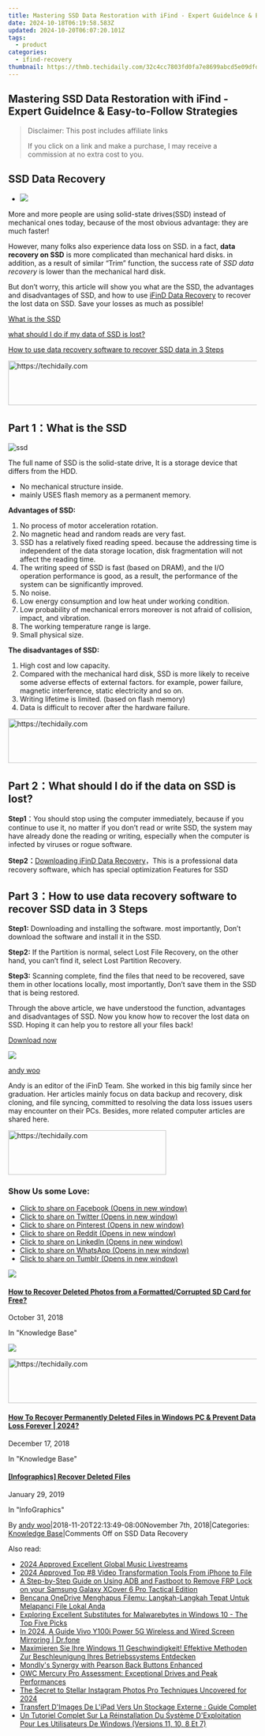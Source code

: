 ```yaml
---
title: Mastering SSD Data Restoration with iFind - Expert Guidelnce & Easy-to-Follow Strategies
date: 2024-10-18T06:19:58.583Z
updated: 2024-10-20T06:07:20.101Z
tags:
  - product
categories:
  - ifind-recovery
thumbnail: https://thmb.techidaily.com/32c4cc7803fd0fa7e8699abcd5e09dfd5773975b7e23e537fd44d6a1e4e623e1.png
---
```


## Mastering SSD Data Restoration with iFind - Expert Guidelnce & Easy-to-Follow Strategies

>  Disclaimer: This post includes affiliate links
>
>  If you click on a link and make a purchase, I may receive a commission at no extra cost to you.
>

## SSD Data Recovery

* ![](https://www.ifind-recovery.com/wp-content/uploads/2018/11/SSD-Data-Recovery-e1541659208317.jpg)

More and more people are using solid-state drives(SSD) instead of mechanical ones today, because of the most obvious advantage: they are much faster!

However, many folks also experience data loss on SSD. in a fact, **data recovery on SSD** is more complicated than mechanical hard disks. in addition, as a result of similar “Trim” function, the success rate of _SSD data recovery_ is lower than the mechanical hard disk.

But don’t worry, this article will show you what are the SSD, the advantages and disadvantages of SSD, and how to use [iFinD Data Recovery](https://www.ifind-recovery.com/) to recover the lost data on SSD. Save your losses as much as possible!

[What is the SSD](https://www.ifind-recovery.com/how-to/ssd-data-recovery/#part1)

[what should I do if my data of SSD is lost?](https://www.ifind-recovery.com/how-to/ssd-data-recovery/#part2)

[How to use data recovery software to recover SSD data in 3 Steps](https://www.ifind-recovery.com/how-to/ssd-data-recovery/#part3)

<!-- affiliate ads begin -->
<a href="https://unicoeye.pxf.io/c/5597632/2134492/18498" target="_top" id="2134492">
  <img src="//a.impactradius-go.com/display-ad/18498-2134492" border="0" alt="https://techidaily.com" width="728" height="90"/>
</a>
<img height="0" width="0" src="https://unicoeye.pxf.io/i/5597632/2134492/18498" style="position:absolute;visibility:hidden;" border="0" />
<!-- affiliate ads end -->

## Part 1：What is the SSD

![](https://i0.wp.com/www.ifind-recovery.com/wp-content/uploads/2018/11/ssd.png?resize=300%2C189&ssl=1 "ssd")

The full name of SSD is the solid-state drive, It is a storage device that differs from the HDD.

* No mechanical structure inside.
* mainly USES flash memory as a permanent memory.

**Advantages of SSD:**

1. No process of motor acceleration rotation.
2. No magnetic head and random reads are very fast.
3. SSD has a relatively fixed reading speed. because the addressing time is independent of the data storage location, disk fragmentation will not affect the reading time.
4. The writing speed of SSD is fast (based on DRAM), and the I/O operation performance is good, as a result, the performance of the system can be significantly improved.
5. No noise.
6. Low energy consumption and low heat under working condition.
7. Low probability of mechanical errors moreover is not afraid of collision, impact, and vibration.
8. The working temperature range is large.
9. Small physical size.

**The disadvantages of SSD:**

1. High cost and low capacity.
2. Compared with the mechanical hard disk, SSD is more likely to receive some adverse effects of external factors. for example, power failure, magnetic interference, static electricity and so on.
3. Writing lifetime is limited. (based on flash memory)
4. Data is difficult to recover after the hardware failure.

<!-- affiliate ads begin -->
<a href="https://appsumo.8odi.net/c/5597632/2082536/7443" target="_top" id="2082536">
  <img src="//a.impactradius-go.com/display-ad/7443-2082536" border="0" alt="https://techidaily.com" width="728" height="90"/>
</a>
<img height="0" width="0" src="https://appsumo.8odi.net/i/5597632/2082536/7443" style="position:absolute;visibility:hidden;" border="0" />
<!-- affiliate ads end -->

## Part 2：What should I do if the data on SSD is lost?

**Step1**：You should stop using the computer immediately, because if you continue to use it, no matter if you don’t read or write SSD, the system may have already done the reading or writing, especially when the computer is infected by viruses or rogue software.

**Step2：**[Downloading iFinD Data Recovery](https://www.ifind-recovery.com/ifind-data-recovery-software-free-download/)，This is a professional data recovery software, which has special optimization Features for SSD

## Part 3：How to use data recovery software to recover SSD data in 3 Steps

**Step1:** Downloading and installing the software. most importantly, Don’t download the software and install it in the SSD.

**Step2:** If the Partition is normal, select Lost File Recovery, on the other hand, you can’t find it, select Lost Partition Recovery.

**Step3:** Scanning complete, find the files that need to be recovered, save them in other locations locally, most importantly, Don’t save them in the SSD that is being restored.

Through the above article, we have understood the function, advantages and disadvantages of SSD. Now you know how to recover the lost data on SSD. Hoping it can help you to restore all your files back!

[Download now](https://www.ifind-recovery.com/ifind-data-recovery-software-free-download/)

![](https://i0.wp.com/www.ifind-recovery.com/wp-content/uploads/2024/03/R-C.png?resize=100%2C100&ssl=1)

[andy woo](https://www.ifind-recovery.com/author/andywoo/)

Andy is an editor of the iFinD Team. She worked in this big family since her graduation. Her articles mainly focus on data backup and recovery, disk cloning, and file syncing, committed to resolving the data loss issues users may encounter on their PCs. Besides, more related computer articles are shared here.

<!-- affiliate ads begin -->
<a href="https://wigfever.sjv.io/c/5597632/2014857/22899" target="_top" id="2014857">
  <img src="//a.impactradius-go.com/display-ad/22899-2014857" border="0" alt="https://techidaily.com" width="320" height="90"/>
</a>
<img height="0" width="0" src="https://wigfever.sjv.io/i/5597632/2014857/22899" style="position:absolute;visibility:hidden;" border="0" />
<!-- affiliate ads end -->

### Show Us some Love:

* [Click to share on Facebook (Opens in new window)](https://www.ifind-recovery.com/how-to/ssd-data-recovery/?share=facebook&nb=1 "Click to share on Facebook")
* [Click to share on Twitter (Opens in new window)](https://www.ifind-recovery.com/how-to/ssd-data-recovery/?share=twitter&nb=1 "Click to share on Twitter")
* [Click to share on Pinterest (Opens in new window)](https://www.ifind-recovery.com/how-to/ssd-data-recovery/?share=pinterest&nb=1 "Click to share on Pinterest")
* [Click to share on Reddit (Opens in new window)](https://www.ifind-recovery.com/how-to/ssd-data-recovery/?share=reddit&nb=1 "Click to share on Reddit")
* [Click to share on LinkedIn (Opens in new window)](https://www.ifind-recovery.com/how-to/ssd-data-recovery/?share=linkedin&nb=1 "Click to share on LinkedIn")
* [Click to share on WhatsApp (Opens in new window)](https://www.ifind-recovery.com/how-to/ssd-data-recovery/?share=jetpack-whatsapp&nb=1 "Click to share on WhatsApp")
* [Click to share on Tumblr (Opens in new window)](https://www.ifind-recovery.com/how-to/ssd-data-recovery/?share=tumblr&nb=1 "Click to share on Tumblr")

[![](https://i0.wp.com/www.ifind-recovery.com/wp-content/uploads/2018/10/How-To-Recover-Deleted-Photos-Pictures-From-SD-Card-1.jpg?fit=640%2C426&ssl=1&resize=350%2C200)](https://www.ifind-recovery.com/how-to/how-to-recover-deleted-photos-from-sd-card/ "How to Recover Deleted Photos from a Formatted/Corrupted SD Card for Free?")

#### [How to Recover Deleted Photos from a Formatted/Corrupted SD Card for Free?](https://www.ifind-recovery.com/how-to/how-to-recover-deleted-photos-from-sd-card/ "How to Recover Deleted Photos from a Formatted/Corrupted SD Card for Free?")

October 31, 2018

In "Knowledge Base"

[![](https://i0.wp.com/www.ifind-recovery.com/wp-content/uploads/2018/12/Windows_10.png?fit=1025%2C576&ssl=1&resize=350%2C200)](https://www.ifind-recovery.com/how-to/recover-deleted-files-windows-10-7-8/ "How To Recover Permanently Deleted Files in Windows PC &#038; Prevent Data Loss Forever | 2024?")

<!-- affiliate ads begin -->
<a href="https://25home.pxf.io/c/5597632/2148650/16836" target="_top" id="2148650">
  <img src="//a.impactradius-go.com/display-ad/16836-2148650" border="0" alt="https://techidaily.com" width="728" height="90"/>
</a>
<img height="0" width="0" src="https://25home.pxf.io/i/5597632/2148650/16836" style="position:absolute;visibility:hidden;" border="0" />
<!-- affiliate ads end -->

#### [How To Recover Permanently Deleted Files in Windows PC & Prevent Data Loss Forever | 2024?](https://www.ifind-recovery.com/how-to/recover-deleted-files-windows-10-7-8/ "How To Recover Permanently Deleted Files in Windows PC &#038; Prevent Data Loss Forever | 2024?")

December 17, 2018

In "Knowledge Base"

[](https://www.ifind-recovery.com/data-recovery-infographics/infographics-recover-deleted-files/ "[Infographics] Recover Deleted Files")

#### [\[Infographics\] Recover Deleted Files](https://www.ifind-recovery.com/data-recovery-infographics/infographics-recover-deleted-files/ "[Infographics] Recover Deleted Files")

January 29, 2019

In "InfoGraphics"

By [andy woo](https://www.ifind-recovery.com/author/andywoo/ "Posts by andy woo")|2018-11-20T22:13:49-08:00November 7th, 2018|Categories: [Knowledge Base](https://www.ifind-recovery.com/category/how-to/)|Comments Off on SSD Data Recovery

<ins class="adsbygoogle"
     style="display:block"
     data-ad-format="autorelaxed"
     data-ad-client="ca-pub-7571918770474297"
     data-ad-slot="1223367746"></ins>

<ins class="adsbygoogle"
     style="display:block"
     data-ad-client="ca-pub-7571918770474297"
     data-ad-slot="8358498916"
     data-ad-format="auto"
     data-full-width-responsive="true"></ins>

<span class="atpl-alsoreadstyle">Also read:</span>
<div><ul>
<li><a href="https://fox-info.techidaily.com/2024-approved-excellent-global-music-livestreams/"><u>2024 Approved Excellent Global Music Livestreams</u></a></li>
<li><a href="https://some-guidance.techidaily.com/2024-approved-top-8-video-transformation-tools-from-iphone-to-file/"><u>2024 Approved Top #8 Video Transformation Tools From iPhone to File</u></a></li>
<li><a href="https://android-frp.techidaily.com/a-step-by-step-guide-on-using-adb-and-fastboot-to-remove-frp-lock-on-your-samsung-galaxy-xcover-6-pro-tactical-edition-by-drfone-android/"><u>A Step-by-Step Guide on Using ADB and Fastboot to Remove FRP Lock on your Samsung Galaxy XCover 6 Pro Tactical Edition</u></a></li>
<li><a href="https://win-comparisons.techidaily.com/bencana-onedrive-menghapus-filemu-langkah-langkah-tepat-untuk-melapanci-file-lokal-anda/"><u>Bencana OneDrive Menghapus Filemu: Langkah-Langkah Tepat Untuk Melapanci File Lokal Anda</u></a></li>
<li><a href="https://win-comparisons.techidaily.com/exploring-excellent-substitutes-for-malwarebytes-in-windows-10-the-top-five-picks/"><u>Exploring Excellent Substitutes for Malwarebytes in Windows 10 - The Top Five Picks</u></a></li>
<li><a href="https://screen-mirror.techidaily.com/in-2024-a-guide-vivo-y100i-power-5g-wireless-and-wired-screen-mirroring-drfone-by-drfone-android/"><u>In 2024, A Guide Vivo Y100i Power 5G Wireless and Wired Screen Mirroring | Dr.fone</u></a></li>
<li><a href="https://win-comparisons.techidaily.com/maximieren-sie-ihre-windows-11-geschwindigkeit-effektive-methoden-zur-beschleunigung-ihres-betriebssystems-entdecken/"><u>Maximieren Sie Ihre Windows 11 Geschwindigkeit! Effektive Methoden Zur Beschleunigung Ihres Betriebssystems Entdecken</u></a></li>
<li><a href="https://mondly-stories.techidaily.com/mondlys-synergy-with-pearson-back-buttons-enhanced/"><u>Mondly's Synergy with Pearson Back Buttons Enhanced</u></a></li>
<li><a href="https://win-amazing.techidaily.com/owc-mercury-pro-assessment-exceptional-drives-and-peak-performances/"><u>OWC Mercury Pro Assessment: Exceptional Drives and Peak Performances</u></a></li>
<li><a href="https://instagram-clips.techidaily.com/the-secret-to-stellar-instagram-photos-pro-techniques-uncovered-for-2024/"><u>The Secret to Stellar Instagram Photos Pro Techniques Uncovered for 2024</u></a></li>
<li><a href="https://win-comparisons.techidaily.com/transfert-dimages-de-lipad-vers-un-stockage-externe-guide-complet/"><u>Transfert D'Images De L'iPad Vers Un Stockage Externe : Guide Complet</u></a></li>
<li><a href="https://win-comparisons.techidaily.com/un-tutoriel-complet-sur-la-reinstallation-du-systeme-dexploitation-pour-les-utilisateurs-de-windows-versions-11-10-8-et-7/"><u>Un Tutoriel Complet Sur La Réinstallation Du Système D'Exploitation Pour Les Utilisateurs De Windows (Versions 11, 10, 8 Et 7)</u></a></li>
</ul></div>

